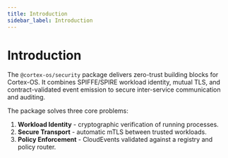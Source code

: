 ```yaml
---
title: Introduction
sidebar_label: Introduction
---
```


# Introduction

The `@cortex-os/security` package delivers zero-trust building blocks for Cortex-OS.
It combines SPIFFE/SPIRE workload identity, mutual TLS, and contract-validated event emission
to secure inter-service communication and auditing.

The package solves three core problems:

1. **Workload Identity** - cryptographic verification of running processes.
2. **Secure Transport** - automatic mTLS between trusted workloads.
3. **Policy Enforcement** - CloudEvents validated against a registry and policy router.
